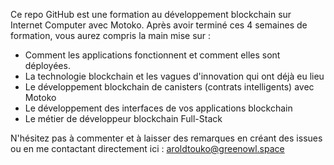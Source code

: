 Ce repo GitHub est une formation au développement blockchain sur Internet Computer avec Motoko.
Après avoir terminé ces 4 semaines de formation, vous aurez compris la main mise sur :
- Comment les applications fonctionnent et comment elles sont déployées.
- La technologie blockchain et les vagues d'innovation qui ont déjà eu lieu
- Le développement blockchain de canisters (contrats intelligents) avec Motoko
- Le développement des interfaces de vos applications blockchain
- Le métier de développeur blockchain Full-Stack

N'hésitez pas à commenter et à laisser des remarques en créant des issues ou en me contactant directement ici : aroldtouko@greenowl.space